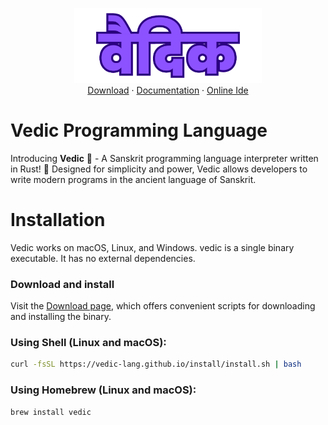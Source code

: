 <p align="center">
    <a href="https://vedic-lang.github.io">
        <img alt="Vedic"src="https://raw.githubusercontent.com/vedic-lang/vedic/main/assets/vedic-lang.png" width="300vw"/>
    </a>
    <br>
    <a href="https://vedic-lang.github.io/download">Download</a> ·
    <a href="https://vedic-lang.github.io/">Documentation</a> ·
    <a href="https://vedic-lang.github.io/vedic-ide">Online Ide</a>
</p>

# Vedic Programming Language

Introducing **Vedic** 🎉 - A Sanskrit programming language interpreter written in Rust! 🎉 Designed for simplicity and power, Vedic allows developers to write modern programs in the ancient language of Sanskrit.

# Installation

Vedic works on macOS, Linux, and Windows. vedic is a single binary executable. It has no external dependencies.

### Download and install

Visit the [Download page](https://vedic-lang.github.io/download), which offers convenient scripts for downloading and installing the binary.

### Using Shell (Linux and macOS):

```bash
curl -fsSL https://vedic-lang.github.io/install/install.sh | bash
```

### Using Homebrew (Linux and macOS):

```bash
brew install vedic
```
